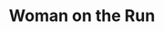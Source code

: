 ---
title: "Woman on the Run"
year: 1950
rating: 3.5
stars: "★★★½"
liked: false
rewatched: false
permalink: "woman-on-the-run"
watched_on: 2024-12-21
---